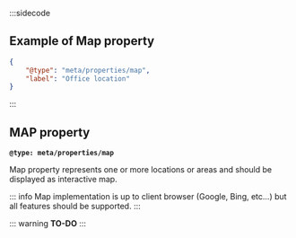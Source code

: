 :::sidecode
## Example of Map property

```json
{
	"@type": "meta/properties/map",
	"label": "Office location"
}
```
:::

## MAP property

**`@type: meta/properties/map`**

Map property represents one or more locations or areas and should be displayed as interactive map.

::: info
Map implementation is up to client browser (Google, Bing, etc...) but all features should be supported.
:::

::: warning
**TO-DO**
:::